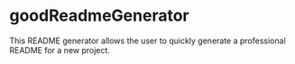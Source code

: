 # goodReadmeGenerator

This README generator allows the user to quickly generate a professional README for a new project.

